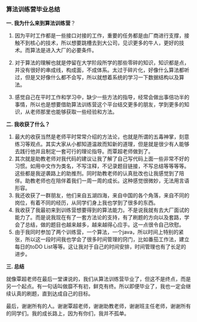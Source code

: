 ### 算法训练营毕业总结

**一. 我为什么来到算法训练营**？

   1.  因为平时工作都是一些接口对接的工作，重要的任务都是由厂商进行支撑，接触不到核心的技术，所以想要跳槽去到大公司，见识更多的牛人，更好的技术。而算法是进入大厂的必要条件。

2.  对于算法的理解也就是停留在大学阶段所学的那些零碎的知识，知识都是点，并没有很好的串成线，构成面，不成体系。太过于碎片化，好像什么算法都听过，但是又好像什么都不会写，所以就想着系统的学习一下数据结构以及算法。
3. 感觉自己在平时工作和学习中，缺少一些方法的指导，经常会做出事倍功半的事情，所以也是想要借助算法训练营这个平台结交更多的朋友，学到更多的知识，从老师那里也能够获取一些经验和方法。



**二. 我收获了什么？**

1. 最大的收获当然是老师平时常常介绍的方法论，也就是所谓的五毒神掌，刻意练习等观点。其实大家从小都知道温故而知新的道理，但是就是很少有人能够去践行他并且制定一套可行的理论指导。而覃超老师做到了。
2. 其次就是助教老师对我代码的建议让我了解了自己写代码上面一些非常不好的习惯。如用中文作为类名，不写注释，不记录题目链接，不写总结等等等等。这些都是我逆袭路上的助推剂。同时助教老师的认真批改也让我感觉到了陪伴。助教老师也在陪伴着我们一周一周的成长。这种感觉很微妙，无法用言语形容。
3. 我还收获了一群朋友，他们来自五湖四海，来自中国的各个角落，来自不同的岗位，有着不同的经历，从同学们身上我也学到了很多的东西。
4. 我收获了我最初来到训练营想要得到的算法能力。不是说我就有去大厂面试的能力了。而是说我现在有了一套方法论的支持，有了刷题的方向以及套路，学会了总结，做的题目也越来越多，越来越得心应手。这一点很令自己欣慰。
5. 由于我同时参加了两个训练营，一个算法，一个java，所以时间上特别的紧张，所以这一段时间我也学会了很多时间管理的窍门，比如番茄工作法，建立每日的toDO List等等。这让我对于自己的时间安排，时间管理也有了长足的进步。



**三. 总结**

​    就像覃超老师在最后一堂课说的，我们从算法训练营毕业了，但这不是终点，而是另一个起点。有一句话叫做靡不有初，鲜克有终。所以即便毕业了，我也一定会继续认真的刷题，直到达成自己的目标。

​    最后，谢谢所有的人。谢谢覃超老师，谢谢助教老师，谢谢班主任老师，谢谢所有的同学们。我的成长路上，因为有你们，我并不孤单。